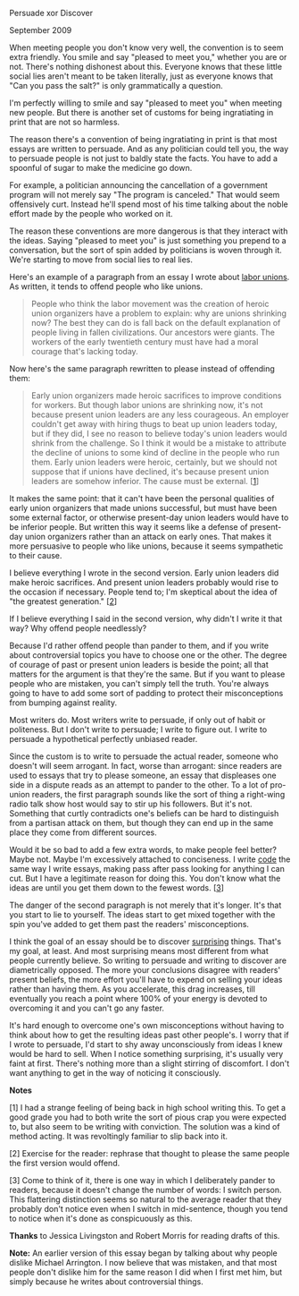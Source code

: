 Persuade xor Discover 

September 2009  
  
When meeting people you don't know very well, the convention is
to seem extra friendly. You smile and say "pleased to meet you,"
whether you are or not. There's nothing dishonest about this.
Everyone knows that these little social lies aren't meant
to be taken literally, just as everyone knows that 
"Can you pass the salt?" is only grammatically a question.  
  
I'm perfectly willing to smile and say "pleased to meet you"
when meeting new people. But there is another set of 
customs for being ingratiating in print that are not so
harmless.  
  
The reason there's a convention of being ingratiating in print
is that most essays are written to persuade.
And as any politician could tell
you, the way to persuade people is not just to baldly state the
facts. You have to add a spoonful of sugar to make the medicine
go down.  
  
For example, a politician announcing the cancellation of 
a government program will not merely say "The
program is canceled." That would seem offensively
curt. Instead he'll spend most of his time talking about the
noble effort made by the people who worked on it.  
  
The reason these conventions are more dangerous is that they
interact with the ideas. Saying "pleased to meet you" is just
something you prepend to a conversation, but the sort of spin 
added by politicians is woven through it. We're starting to
move from social lies to real lies.  
  
Here's an example of a paragraph from an essay I wrote about
[labor unions](unions.html). As written,
it tends to offend people who like unions.

> 
>  People who think the labor movement was the creation of heroic
>  union organizers have a problem to explain: why are unions shrinking
>  now? The best they can do is fall back on the default explanation
>  of people living in fallen civilizations. Our ancestors were
>  giants. The workers of the early twentieth century must have had
>  a moral courage that's lacking today.
> 


Now here's the same paragraph rewritten to please instead of
offending them:

> 
>  Early union organizers made heroic sacrifices to improve conditions
>  for workers. But though
>  labor unions are shrinking now, it's not because present union
>  leaders are any less courageous. An employer couldn't get away
>  with hiring thugs to beat up union leaders today, but if they
>  did, I see no reason to believe today's union leaders would shrink
>  from the challenge. So I think it would be a mistake to attribute
>  the decline of unions to some kind of decline in the people who
>  run them. Early union leaders were heroic, certainly, but we
>  should not suppose that if unions have declined, it's because
>  present union leaders are somehow inferior. The cause must be
>  external.
> [[1](#f1n)]
> 


It makes the same point: that it can't have been the personal
qualities of early union organizers that made unions successful,
but must have been some external factor, or otherwise present-day
union leaders would have to be inferior people. But written this
way it seems like a defense of present-day union organizers rather
than an attack on early ones. That makes it more persuasive to
people who like unions, because it seems sympathetic to their cause.  
  
I believe everything I wrote in the second version. Early union
leaders did make heroic sacrifices. And
present union leaders probably would rise to the occasion if
necessary. People tend to; I'm skeptical about the idea of "the
greatest generation." 
[[2](#f2n)]  
  
If I believe everything I said in the second version, why didn't I
write it that way? Why offend people needlessly?  
  
Because I'd rather offend people than pander to them, 
and if you write about controversial topics you have to choose one or the other. The degree of
courage of past or present union leaders is beside the point; all
that matters for the argument is that they're the same.
But if you want to please
people who are mistaken, you can't simply tell the truth. You're
always going to have to add some sort of padding to protect their
misconceptions from bumping against reality.  
  
Most writers do. Most writers write to persuade, if only out of
habit or politeness. But I don't write to persuade; I write to
figure out. I write to persuade a hypothetical perfectly unbiased
reader.  
  
Since the custom is to write to persuade the actual reader, someone
who doesn't will seem arrogant. In fact, worse than arrogant: since
readers are used to essays that try to please someone, an essay
that displeases one side in a dispute reads as an attempt to pander
to the other. To a lot of pro-union readers, the first paragraph
sounds like the sort of thing a right-wing radio talk show host
would say to stir up his followers. But it's not. Something that
curtly contradicts one's beliefs can be hard to distinguish from a
partisan attack on them, but though they can end up in the same
place they come from different sources.  
  
Would it be so bad to add a few extra words, to make people feel
better? Maybe not. Maybe I'm excessively attached to conciseness.
I write [code](power.html) the same way I write essays, 
making pass after pass
looking for anything I can cut. But I have a legitimate reason for
doing this. You don't know what the ideas are until you get them
down to the fewest words. 
[[3](#f3n)]  
  
The danger of the second paragraph
is not merely that it's longer. It's that you start to lie to
yourself. The ideas start to get mixed together with the spin
you've added to get them past the readers' misconceptions.  
  
I think the goal of an essay should be to discover 
[surprising](essay.html) things. That's my goal, at least.
And most surprising means most different from what people currently
believe. So writing to persuade and writing to discover are
diametrically opposed. The more your conclusions disagree with
readers' present beliefs, the more effort you'll have to expend on
selling your ideas rather than having them. As you accelerate,
this drag increases, till eventually you reach a point where 100%
of your energy is devoted to overcoming it and you can't go any
faster.  
  
It's hard enough to overcome one's own misconceptions without having
to think about how to get the resulting ideas past other people's.
I worry that if I wrote to persuade, I'd start to shy away unconsciously
from ideas I knew would be hard to sell. When I notice something
surprising, it's usually very faint at first. There's nothing more
than a slight stirring of discomfort. I don't want anything to get
in the way of noticing it consciously.  
  
  
  
  
  
  
  

**Notes**  
  
[1]
I had a strange feeling of being back in high school writing
this. To get a good grade you had to both write the sort of pious
crap you were expected to, but also seem to be writing with conviction.
The solution was a kind of method acting. It was revoltingly
familiar to slip back into it.  
  
[2]
Exercise for the reader:
rephrase that thought to please the same people the first version
would offend.  
  
[3]
Come to think of it, there is one way in which I deliberately
pander to readers, because it doesn't change the number of words:
I switch person. This flattering distinction seems so natural to
the average reader that they probably don't notice even when I
switch in mid-sentence, though you tend to notice when it's done
as conspicuously as this.  
  
**Thanks** to Jessica Livingston and Robert Morris
for reading drafts of this.  
  
**Note:** An earlier version of this essay began by talking
about why people dislike Michael Arrington. I now believe that
was mistaken, and that most people don't dislike him for the
same reason I did when I first met him, but simply because
he writes about controversial things.  
  
